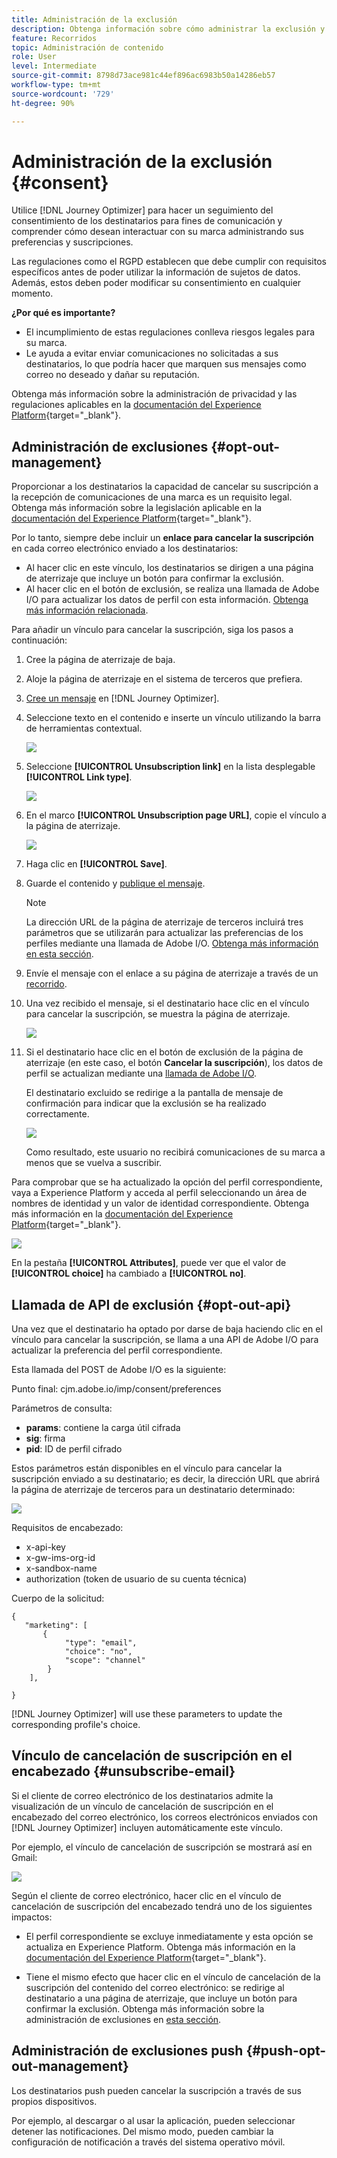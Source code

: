 ```yaml
---
title: Administración de la exclusión
description: Obtenga información sobre cómo administrar la exclusión y la privacidad
feature: Recorridos
topic: Administración de contenido
role: User
level: Intermediate
source-git-commit: 8798d73ace981c44ef896ac6983b50a14286eb57
workflow-type: tm+mt
source-wordcount: '729'
ht-degree: 90%

---
```


# Administración de la exclusión {#consent}

Utilice [!DNL Journey Optimizer] para hacer un seguimiento del consentimiento de los destinatarios para fines de comunicación y comprender cómo desean interactuar con su marca administrando sus preferencias y suscripciones. <!--Their preferences and subscriptions are handled through Consent management.-->

Las regulaciones como el RGPD establecen que debe cumplir con requisitos específicos antes de poder utilizar la información de sujetos de datos. Además, estos deben poder modificar su consentimiento en cualquier momento.

**¿Por qué es importante?**

* El incumplimiento de estas regulaciones conlleva riesgos legales para su marca.
* Le ayuda a evitar enviar comunicaciones no solicitadas a sus destinatarios, lo que podría hacer que marquen sus mensajes como correo no deseado y dañar su reputación.

Obtenga más información sobre la administración de privacidad y las regulaciones aplicables en la [documentación del Experience Platform](https://experienceleague.adobe.com/docs/experience-platform/privacy/home.html?lang=es-ES){target=&quot;_blank&quot;}.

<!--* Recipients should be able to opt-in/opt-out from receiving electronic communication through one or more channel
* Recipients expect the brand to offer preference centre capability that controls how brand should engage with them (example: channel of communication, invasive and non-invasive tracking etc). This helps to fulfil regulatory obligations and also facilitates quality engagement with recipient. 
* The third category is the capability to offer subscription to recipients (newsletter, etc)-->

## Administración de exclusiones {#opt-out-management}

Proporcionar a los destinatarios la capacidad de cancelar su suscripción a la recepción de comunicaciones de una marca es un requisito legal. Obtenga más información sobre la legislación aplicable en la [documentación del Experience Platform](https://experienceleague.adobe.com/docs/experience-platform/privacy/regulations/overview.html#regulations){target=&quot;_blank&quot;}.

Por lo tanto, siempre debe incluir un **enlace para cancelar la suscripción** en cada correo electrónico enviado a los destinatarios:
* Al hacer clic en este vínculo, los destinatarios se dirigen a una página de aterrizaje que incluye un botón para confirmar la exclusión.
* Al hacer clic en el botón de exclusión, se realiza una llamada de Adobe I/O para actualizar los datos de perfil con esta información. [Obtenga más información relacionada](#consent-service-api).

Para añadir un vínculo para cancelar la suscripción, siga los pasos a continuación:

1. Cree la página de aterrizaje de baja.
1. Aloje la página de aterrizaje en el sistema de terceros que prefiera.
1. [Cree un mensaje](../../help/using/create-message.md) en [!DNL Journey Optimizer].

   <!--The link to your landing page should contain a static URL and the profile ID.-->

1. Seleccione texto en el contenido e inserte un vínculo utilizando la barra de herramientas contextual.

   ![](assets/opt-out-insert-link.png)

1. Seleccione **[!UICONTROL Unsubscription link]** en la lista desplegable **[!UICONTROL Link type]**.

   ![](assets/opt-out-link-type.png)

1. En el marco **[!UICONTROL Unsubscription page URL]**, copie el vínculo a la página de aterrizaje.

   ![](assets/opt-out-link-url.png)

1. Haga clic en **[!UICONTROL Save]**.

1. Guarde el contenido y [publique el mensaje](../../help/using/publish-manage-message.md).

   >[!NOTE]
   >
   >La dirección URL de la página de aterrizaje de terceros incluirá tres parámetros que se utilizarán para actualizar las preferencias de los perfiles mediante una llamada de Adobe I/O. [Obtenga más información en esta sección](#consent-service-api).

1. Envíe el mensaje con el enlace a su página de aterrizaje a través de un [recorrido](building-journeys/journey.md).

1. Una vez recibido el mensaje, si el destinatario hace clic en el vínculo para cancelar la suscripción, se muestra la página de aterrizaje.

   ![](assets/opt-out-lp-example.png)

1. Si el destinatario hace clic en el botón de exclusión de la página de aterrizaje (en este caso, el botón **Cancelar la suscripción**), los datos de perfil se actualizan mediante una [llamada de Adobe I/O](#opt-out-api).

   El destinatario excluido se redirige a la pantalla de mensaje de confirmación para indicar que la exclusión se ha realizado correctamente.

   ![](assets/opt-out-confirmation-example.png)

   Como resultado, este usuario no recibirá comunicaciones de su marca a menos que se vuelva a suscribir.

Para comprobar que se ha actualizado la opción del perfil correspondiente, vaya a Experience Platform y acceda al perfil seleccionando un área de nombres de identidad y un valor de identidad correspondiente. Obtenga más información en la [documentación del Experience Platform](https://experienceleague.adobe.com/docs/experience-platform/profile/ui/user-guide.html#getting-started){target=&quot;_blank&quot;}.

![](assets/opt-out-profile-choice.png)

En la pestaña **[!UICONTROL Attributes]**, puede ver que el valor de **[!UICONTROL choice]** ha cambiado a **[!UICONTROL no]**.

<!--The opt-out URL is resolved upon each recipient receiving the message. It is then personalized with the relevant encrypted parameters (profile ID, profile name, journey ID, sandbox ID, and message execution ID).-->

## Llamada de API de exclusión {#opt-out-api}

Una vez que el destinatario ha optado por darse de baja haciendo clic en el vínculo para cancelar la suscripción, se llama a una API de Adobe I/O <!--Consent service API to capture the encrypted data and--> para actualizar la preferencia del perfil correspondiente.

Esta llamada del POST de Adobe I/O es la siguiente:

Punto final: cjm.adobe.io/imp/consent/preferences

Parámetros de consulta:
* **params**: contiene la carga útil cifrada
* **sig**: firma <!--which signature?-->
* **pid**: ID de perfil cifrado

Estos parámetros están disponibles en el vínculo para cancelar la suscripción enviado a su destinatario; es decir, la dirección URL que abrirá la página de aterrizaje de terceros para un destinatario determinado:

![](assets/opt-out-parameters.png)

<!--QUESTION: How do you get the URL built for each recipient? Do you have to wait until each targeted recipient receives the unsubscribe link or can you deduce it in advance? Is it done automatically upon the API call or do you have to do something manually for each profile? In other words will the LP automatically include the 3 parameters or do you have to insert something manually? Still not completely clear-->

Requisitos de encabezado:
* x-api-key
* x-gw-ims-org-id
* x-sandbox-name
* authorization (token de usuario de su cuenta técnica) <!--How do you find this information? And other header elements?-->

Cuerpo de la solicitud:

```
{
   "marketing": [
       {
            "type": "email",           
            "choice": "no",          
            "scope": "channel"       
        }
    ],
 
}
```

<!--The Consent service /-->[!DNL Journey Optimizer] will <!--decrypt and-->use these parameters to update the corresponding profile's choice.
<!--and provide an answer back to the landing page.-->

## Vínculo de cancelación de suscripción en el encabezado {#unsubscribe-email}

Si el cliente de correo electrónico de los destinatarios admite la visualización de un vínculo de cancelación de suscripción en el encabezado del correo electrónico, los correos electrónicos enviados con [!DNL Journey Optimizer] incluyen automáticamente este vínculo.

Por ejemplo, el vínculo de cancelación de suscripción se mostrará así en Gmail:

![](assets/unsubscribe-email.png)

Según el cliente de correo electrónico, hacer clic en el vínculo de cancelación de suscripción del encabezado tendrá uno de los siguientes impactos:

* El perfil correspondiente se excluye inmediatamente y esta opción se actualiza en Experience Platform. Obtenga más información en la [documentación del Experience Platform](https://experienceleague.adobe.com/docs/experience-platform/profile/ui/user-guide.html#getting-started){target=&quot;_blank&quot;}.

* Tiene el mismo efecto que hacer clic en el vínculo de cancelación de la suscripción del contenido del correo electrónico: se redirige al destinatario a una página de aterrizaje, que incluye un botón para confirmar la exclusión. Obtenga más información sobre la administración de exclusiones en [esta sección](#opt-out-management).

## Administración de exclusiones push {#push-opt-out-management}

Los destinatarios push pueden cancelar la suscripción a través de sus propios dispositivos.

Por ejemplo, al descargar o al usar la aplicación, pueden seleccionar detener las notificaciones. Del mismo modo, pueden cambiar la configuración de notificación a través del sistema operativo móvil.
